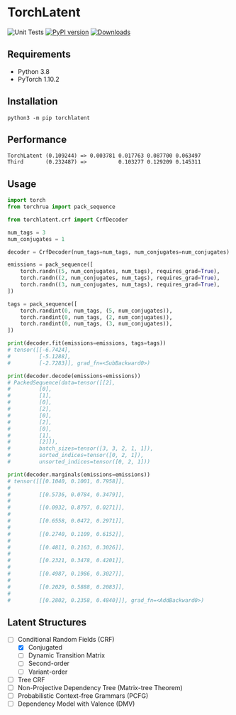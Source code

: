# TorchLatent

![Unit Tests](https://github.com/speedcell4/torchlatent/workflows/Unit%20Tests/badge.svg)
[![PyPI version](https://badge.fury.io/py/torchlatent.svg)](https://badge.fury.io/py/torchlatent)
[![Downloads](https://pepy.tech/badge/torchrua)](https://pepy.tech/project/torchrua)

## Requirements

- Python 3.8
- PyTorch 1.10.2

## Installation

`python3 -m pip torchlatent`

## Performance

```
TorchLatent (0.109244) => 0.003781 0.017763 0.087700 0.063497
Third       (0.232487) =>          0.103277 0.129209 0.145311
```

## Usage

```python
import torch
from torchrua import pack_sequence

from torchlatent.crf import CrfDecoder

num_tags = 3
num_conjugates = 1

decoder = CrfDecoder(num_tags=num_tags, num_conjugates=num_conjugates)

emissions = pack_sequence([
    torch.randn((5, num_conjugates, num_tags), requires_grad=True),
    torch.randn((2, num_conjugates, num_tags), requires_grad=True),
    torch.randn((3, num_conjugates, num_tags), requires_grad=True),
])

tags = pack_sequence([
    torch.randint(0, num_tags, (5, num_conjugates)),
    torch.randint(0, num_tags, (2, num_conjugates)),
    torch.randint(0, num_tags, (3, num_conjugates)),
])

print(decoder.fit(emissions=emissions, tags=tags))
# tensor([[-6.7424],
#         [-5.1288],
#         [-2.7283]], grad_fn=<SubBackward0>)

print(decoder.decode(emissions=emissions))
# PackedSequence(data=tensor([[2],
#         [0],
#         [1],
#         [0],
#         [2],
#         [0],
#         [2],
#         [0],
#         [1],
#         [2]]),
#         batch_sizes=tensor([3, 3, 2, 1, 1]),
#         sorted_indices=tensor([0, 2, 1]),
#         unsorted_indices=tensor([0, 2, 1]))

print(decoder.marginals(emissions=emissions))
# tensor([[[0.1040, 0.1001, 0.7958]],
#
#         [[0.5736, 0.0784, 0.3479]],
#
#         [[0.0932, 0.8797, 0.0271]],
#
#         [[0.6558, 0.0472, 0.2971]],
#
#         [[0.2740, 0.1109, 0.6152]],
#
#         [[0.4811, 0.2163, 0.3026]],
#
#         [[0.2321, 0.3478, 0.4201]],
#
#         [[0.4987, 0.1986, 0.3027]],
#
#         [[0.2029, 0.5888, 0.2083]],
#
#         [[0.2802, 0.2358, 0.4840]]], grad_fn=<AddBackward0>)
```

## Latent Structures

- [ ] Conditional Random Fields (CRF)
    - [x] Conjugated
    - [ ] Dynamic Transition Matrix
    - [ ] Second-order
    - [ ] Variant-order
- [ ] Tree CRF
- [ ] Non-Projective Dependency Tree (Matrix-tree Theorem)
- [ ] Probabilistic Context-free Grammars (PCFG)
- [ ] Dependency Model with Valence (DMV)
